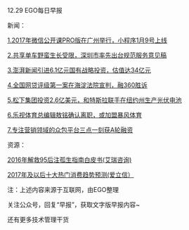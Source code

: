 12.29 EGO每日早报

新闻：

[1.2017年微信公开课PRO版在广州举行，小程序1月9号上线](http://tech.qq.com/a/20161228/025240.htm)

[2.共享单车野蛮生长受限，深圳市率先出台规范服务意见稿](http://www.leiphone.com/news/201612/ZTOctnXbrmYfRiex.html)

[3.澎湃新闻引进6.1亿元国有战略投资，估值达34亿元](http://tech.qq.com/a/20161228/026098.htm)

[4.全国网贷评级第一案在海淀法院宣判，融360胜诉](http://36kr.com/p/5060429.html)

[5.松下集团投资2.6亿美元，和特斯拉联手在纽约州生产光伏电池](http://www.leiphone.com/news/201612/RRaVjdgIk8YEs8H3.html)

[6.乐视体育总编辑敖铭确认离职，或加盟暴风体育](http://tech.qq.com/a/20161228/035309.htm)

[7.专注营销领域的众包平台三点一刻获A轮融资](http://36kr.com/p/5060485.html)

资源：

[2016年解救95后注孤生指南白皮书(艾瑞咨询)](http://report.iresearch.cn/report/201612/2692.shtml)

[2017年及以后十大热门消费趋势预测(爱立信）](https://www.ericsson.com/res/docs/2015/consumerlab/ericsson-consumerlab-10-hot-consumer-trends-2016-report.pdf)

注：上述内容来源于互联网，由EGO整理

关注公众号，回复“早报”，获取文字版早报内容~

还有更多技术管理干货
